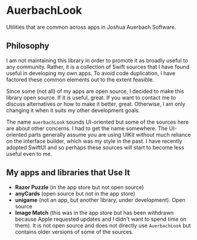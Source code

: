 # AuerbachLook
Utilities that are common across apps in Joshua Auerbach Software.

## Philosophy
I am not maintaining this library in order to promote it as broadly useful to any community.  Rather, it is a collection of Swift sources that I have found useful in developing my own apps.  To avoid code duplication, I have factored these common elements out to the extent feasible.  

Since some (not all) of my apps are open source, I decided to make this library open source.  If it is useful, great.  If you want to contact me to discuss alternatives or how to make it better, great.  Otherwise, I am only changing it when it suits my other development goals.

The name `auerbachLook` sounds UI-oriented but some of the sources here are about other concerns.  I had to get the name somewhere.  The UI-oriented parts generally assume you are using UIKit without much reliance on the interface builder, which was my style in the past.  I have recently adopted SwiftUI and so perhaps these sources will start to become less useful even to me.

## My apps and libraries that Use It

- **Razor Puzzle** (in the app store but not open source)
- **anyCards** (open source but not in the app store)
- **unigame** (not an app, but another library, under development).  Open source
- **Image Match** (this was in the app store but has been withdrawn because Apple requested updates and I didn't want to spend time on them).  It is not open source and does not directly use `AuerbachLook` but contains older versions of some of the sources.
